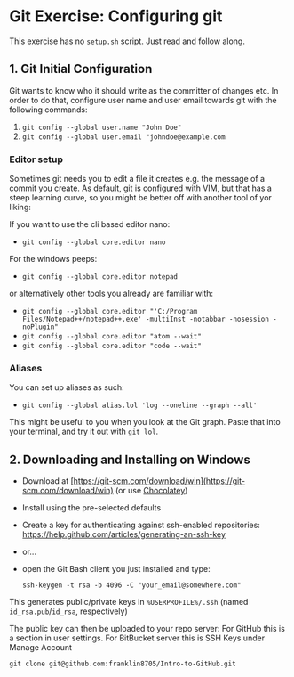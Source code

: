# Git Exercise: Configuring git

This exercise has no `setup.sh` script. Just read and follow along.

## 1. Git Initial Configuration

Git wants to know who it should write as the committer of changes etc.
In order to do that, configure user name and user email towards git with the following commands:

1. `git config --global user.name "John Doe"`
2. `git config --global user.email "johndoe@example.com`

### Editor setup

Sometimes git needs you to edit a file it creates e.g. the message of a commit you create.
As default, git is configured with VIM, but that has a steep learning curve, so you might be better off with another tool of yor liking:

If you want to use the cli based editor nano:
- `git config --global core.editor nano`

For the windows peeps:
- `git config --global core.editor notepad`

or alternatively other tools you already are familiar with:

- `git config --global core.editor "'C:/Program Files/Notepad++/notepad++.exe' -multiInst -notabbar -nosession -noPlugin"`
- `git config --global core.editor "atom --wait"`
- `git config --global core.editor "code --wait"`

### Aliases

You can set up aliases as such:
* `git config --global alias.lol 'log --oneline --graph --all'`

This might be useful to you when you look at the Git graph.
Paste that into your terminal, and try it out with `git lol`.

## 2. Downloading and Installing on Windows

* Download at [https://git-scm.com/download/win](https://git-scm.com/download/win) (or use [Chocolatey](https://chocolatey.org/))
* Install using the pre-selected defaults
* Create a key for authenticating against ssh-enabled repositories:
https://help.github.com/articles/generating-an-ssh-key
* or...
* open the Git Bash client you just installed and type:

    `ssh-keygen -t rsa -b 4096 -C "your_email@somewhere.com"`

This generates public/private keys in `%USERPROFILE%/.ssh` (named `id_rsa.pub`/`id_rsa`, respectively)

The public key can then be uploaded to your repo server:
For GitHub this is a section in user settings.
For BitBucket server this is SSH Keys under Manage Account

    git clone git@github.com:franklin8705/Intro-to-GitHub.git
